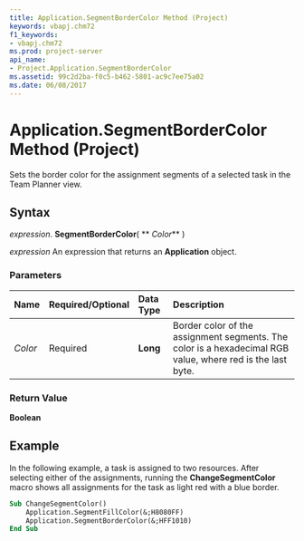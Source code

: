 ```yaml
---
title: Application.SegmentBorderColor Method (Project)
keywords: vbapj.chm72
f1_keywords:
- vbapj.chm72
ms.prod: project-server
api_name:
- Project.Application.SegmentBorderColor
ms.assetid: 99c2d2ba-f0c5-b462-5801-ac9c7ee75a02
ms.date: 06/08/2017
---
```



# Application.SegmentBorderColor Method (Project)

Sets the border color for the assignment segments of a selected task in the Team Planner view.


## Syntax

 _expression_. **SegmentBorderColor**( ** _Color_** )

 _expression_ An expression that returns an **Application** object.


### Parameters



|**Name**|**Required/Optional**|**Data Type**|**Description**|
|:-----|:-----|:-----|:-----|
| _Color_|Required|**Long**|Border color of the assignment segments. The color is a hexadecimal RGB value, where red is the last byte.|

### Return Value

 **Boolean**


## Example

In the following example, a task is assigned to two resources. After selecting either of the assignments, running the **ChangeSegmentColor** macro shows all assignments for the task as light red with a blue border.


```vb
Sub ChangeSegmentColor() 
    Application.SegmentFillColor(&;H8080FF) 
    Application.SegmentBorderColor(&;HFF1010) 
End Sub
```


